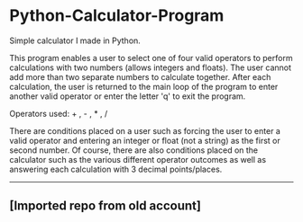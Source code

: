 # Python-Calculator-Program

Simple calculator I made in Python.

This program enables a user to select one of four valid operators to perform calculations with two numbers (allows integers and floats). The user cannot add more than two separate numbers to calculate together. 
After each calculation, the user is returned to the main loop of the program to enter another valid operator or enter the letter 'q' to exit the program.

Operators used: + , - , * , /

There are conditions placed on a user such as forcing the user to enter a valid operator and entering an integer or float (not a string) as the first or second number. 
Of course, there are also conditions placed on the calculator such as the various different operator outcomes as well as answering each calculation with 3 decimal points/places.

---------
[Imported repo from old account]
---------
